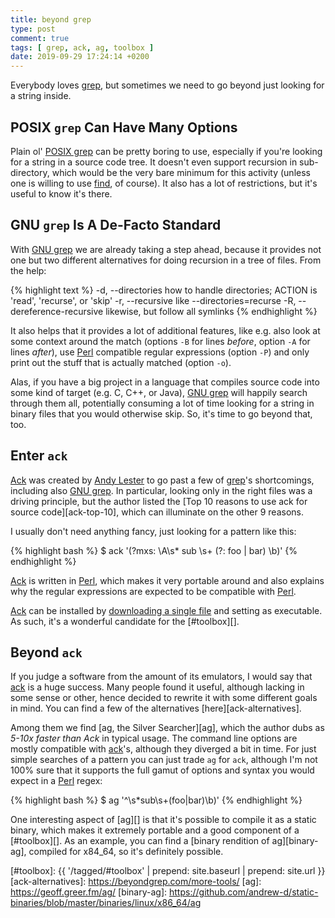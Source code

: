 ```yaml
---
title: beyond grep
type: post
comment: true
tags: [ grep, ack, ag, toolbox ]
date: 2019-09-29 17:24:14 +0200
---
```


Everybody loves [grep][], but sometimes we need to go beyond just looking
for a string inside.

## POSIX `grep` Can Have Many Options

Plain ol' [POSIX grep][grep] can be pretty boring to use, especially if
you're looking for a string in a source code tree. It doesn't even
support recursion in sub-directory, which would be the very bare minimum
for this activity (unless one is willing to use [find][], of course). It
also has a lot of restrictions, but it's useful to know it's there.

## GNU `grep` Is A De-Facto Standard

With [GNU grep][gnu-grep] we are already taking a step ahead, because it
provides not one but two different alternatives for doing recursion in a
tree of files. From the help:

{% highlight text %}
  -d, --directories            how to handle directories;
                               ACTION is 'read', 'recurse', or 'skip'
  -r, --recursive              like --directories=recurse
  -R, --dereference-recursive  likewise, but follow all symlinks
{% endhighlight %}

It also helps that it provides a lot of additional features, like e.g.
also look at some context around the match (options `-B` for lines
*before*, option `-A` for lines *after*), use [Perl][] compatible
regular expressions (option `-P`) and only print out the stuff that is
actually matched (option `-o`).

Alas, if you have a big project in a language that compiles source code
into some kind of target (e.g. C, C++, or Java), [GNU grep][gnu-grep]
will happily search through them all, potentially consuming a lot of
time looking for a string in binary files that you would otherwise skip.
So, it's time to go beyond that, too.

## Enter `ack`

[Ack][ack] was created by [Andy Lester][petdance] to go past a few of
[grep][]'s shortcomings, including also [GNU grep][gnu-grep]. In
particular, looking only in the right files was a driving principle, but
the author listed the [Top 10 reasons to use ack for source
code][ack-top-10], which can illuminate on the other 9 reasons.

I usually don't need anything fancy, just looking for a pattern like
this:

{% highlight bash %}
$ ack '(?mxs: \A\s* sub \s+ (?: foo | bar) \b)'
{% endhighlight %}

[Ack][ack] is written in [Perl][], which makes it very portable around
and also explains why the regular expressions are expected to be
compatible with [Perl][].

[Ack][ack] can be installed by [downloading a single file][ack-install] and
setting as executable. As such, it's a wonderful candidate for the
[#toolbox][].

## Beyond `ack`

If you judge a software from the amount of its emulators, I would say
that [ack][] is a huge success. Many people found it useful, although
lacking in some sense or other, hence decided to rewrite it with some
different goals in mind. You can find a few of the alternatives
[here][ack-alternatives].

Among them we find [ag, the Silver Searcher][ag], which the author dubs
as *5-10x faster than Ack* in typical usage. The command line options
are mostly compatible with [ack][]'s, although they diverged a bit in
time. For just simple searches of a pattern you can just trade `ag` for
`ack`, although I'm not 100% sure that it supports the full gamut of
options and syntax you would expect in a [Perl][] regex:

{% highlight bash %}
$ ag '^\s*sub\s+(foo|bar)\b)'
{% endhighlight %}

One interesting aspect of [ag][] is that it's possible to compile it as
a static binary, which makes it extremely portable and a good component
of a [#toolbox][]. As an example, you can find a [binary rendition of
ag][binary-ag], compiled for x84\_64, so it's definitely possible.


[grep]: https://pubs.opengroup.org/onlinepubs/007904875/utilities/grep.html
[find]: https://pubs.opengroup.org/onlinepubs/009695399/utilities/find.html
[gnu-grep]: https://www.gnu.org/software/grep/
[Perl]: http://www.perl.org/
[ack]: https://beyondgrep.com/
[petdance]: http://petdance.com/
[ack-top-ten]: https://beyondgrep.com/why-ack/
[ack-install]: https://beyondgrep.com/install/
[#toolbox]: {{ '/tagged/#toolbox' | prepend: site.baseurl | prepend: site.url }}
[ack-alternatives]: https://beyondgrep.com/more-tools/
[ag]: https://geoff.greer.fm/ag/
[binary-ag]: https://github.com/andrew-d/static-binaries/blob/master/binaries/linux/x86_64/ag
